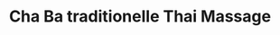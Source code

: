 ---
title: "Cha Ba traditionelle Thai Massage"
url: /ludwigshafen-am-rhein/cha-ba-traditionelle-thai-massage/
shop: Massage
---